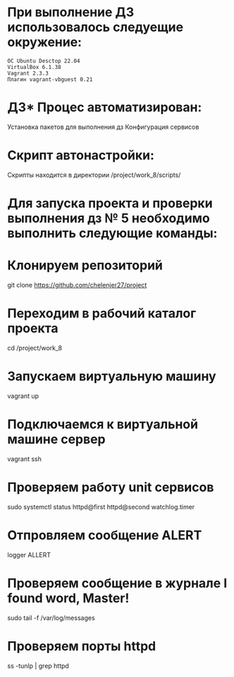 # При выполнение ДЗ использовалось следуещие окружение: 
    ОС Ubuntu Desctop 22.04
    VirtualBox 6.1.38
    Vagrant 2.3.3
    Плагин vagrant-vbguest 0.21
# ДЗ* Процес автоматизирован: 
  Установка пакетов для выполнения дз
  Конфигурация сервисов
# Скрипт автонастройки:
  Скрипты находится в директории /project/work_8/scripts/
# Для запуска проекта и проверки выполнения дз № 5 необходимо выполнить следующие команды:
# Клонируем репозиторий
 git clone https://github.com/chelenjer27/project 
# Переходим в рабочий каталог проекта
 cd /project/work_8
# Запускаем виртуальную машину
vagrant up
# Подключаемся к виртуальной машине сервер
vagrant ssh 
# Проверяем  работу unit сервисов
sudo systemctl status  httpd@first httpd@second watchlog.timer
# Отпровляем сообщение ALERT
logger ALLERT
# Проверяем сообщение в журнале I found word, Master!
sudo tail -f /var/log/messages
# Проверяем порты httpd
ss -tunlp | grep httpd


